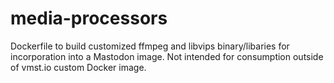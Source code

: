 # media-processors

Dockerfile to build customized ffmpeg and libvips binary/libaries for incorporation into a Mastodon image.
Not intended for consumption outside of vmst.io custom Docker image.